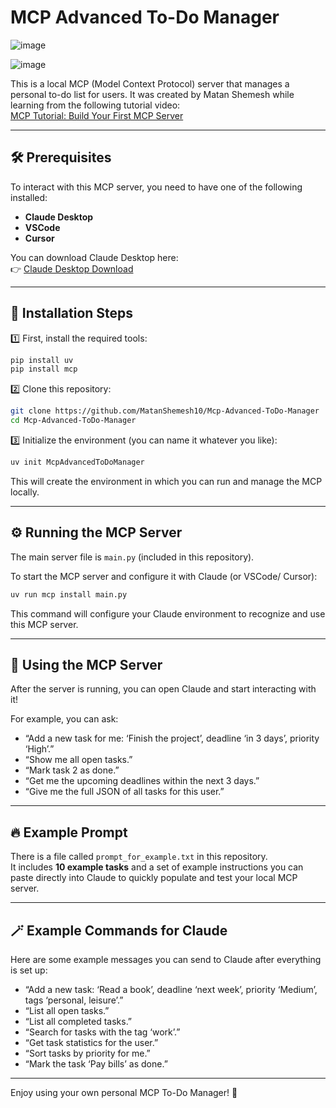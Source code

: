 
# MCP Advanced To-Do Manager
![image](https://github.com/user-attachments/assets/62ec07b9-d62f-451e-b5ed-dd0271333d4c)

![image](https://github.com/user-attachments/assets/710535ed-101f-4b74-99d1-8b5966e0c103)

This is a local MCP (Model Context Protocol) server that manages a personal to-do list for users. It was created by Matan Shemesh while learning from the following tutorial video:  
[MCP Tutorial: Build Your First MCP Server](https://www.youtube.com/watch?v=jLM6n4mdRuA)

---

## 🛠️ Prerequisites

To interact with this MCP server, you need to have one of the following installed:

- **Claude Desktop**  
- **VSCode**
- **Cursor**  

You can download Claude Desktop here:  
👉 [Claude Desktop Download](https://www.anthropic.com/claude)

---

## 🚀 Installation Steps

1️⃣ First, install the required tools:

```bash
pip install uv
pip install mcp
```

2️⃣ Clone this repository:

```bash
git clone https://github.com/MatanShemesh10/Mcp-Advanced-ToDo-Manager
cd Mcp-Advanced-ToDo-Manager
```

3️⃣ Initialize the environment (you can name it whatever you like):

```bash
uv init McpAdvancedToDoManager
```

This will create the environment in which you can run and manage the MCP locally.

---

## ⚙️ Running the MCP Server

The main server file is `main.py` (included in this repository).

To start the MCP server and configure it with Claude (or VSCode/ Cursor):

```bash
uv run mcp install main.py
```

This command will configure your Claude environment to recognize and use this MCP server.

---

## 📝 Using the MCP Server

After the server is running, you can open Claude and start interacting with it!

For example, you can ask:

- “Add a new task for me: ‘Finish the project’, deadline ‘in 3 days’, priority ‘High’.”
- “Show me all open tasks.”
- “Mark task 2 as done.”
- “Get me the upcoming deadlines within the next 3 days.”
- “Give me the full JSON of all tasks for this user.”

---

## 🔥 Example Prompt

There is a file called `prompt_for_example.txt` in this repository.  
It includes **10 example tasks** and a set of example instructions you can paste directly into Claude to quickly populate and test your local MCP server.

---

## 🪄 Example Commands for Claude

Here are some example messages you can send to Claude after everything is set up:

- “Add a new task: ‘Read a book’, deadline ‘next week’, priority ‘Medium’, tags ‘personal, leisure’.”
- “List all open tasks.”
- “List all completed tasks.”
- “Search for tasks with the tag ‘work’.”
- “Get task statistics for the user.”
- “Sort tasks by priority for me.”
- “Mark the task ‘Pay bills’ as done.”


---

Enjoy using your own personal MCP To-Do Manager! 🚀
